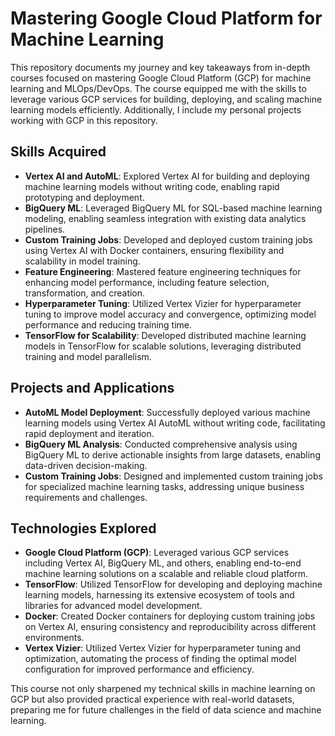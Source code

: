 # Mastering Google Cloud Platform for Machine Learning

This repository documents my journey and key takeaways from in-depth courses focused on mastering Google Cloud Platform (GCP) for machine learning and MLOps/DevOps. The course equipped me with the skills to leverage various GCP services for building, deploying, and scaling machine learning models efficiently. Additionally, I include my personal projects working with GCP in this repository.

## Skills Acquired
- **Vertex AI and AutoML**: Explored Vertex AI for building and deploying machine learning models without writing code, enabling rapid prototyping and deployment.
- **BigQuery ML**: Leveraged BigQuery ML for SQL-based machine learning modeling, enabling seamless integration with existing data analytics pipelines.
- **Custom Training Jobs**: Developed and deployed custom training jobs using Vertex AI with Docker containers, ensuring flexibility and scalability in model training.
- **Feature Engineering**: Mastered feature engineering techniques for enhancing model performance, including feature selection, transformation, and creation.
- **Hyperparameter Tuning**: Utilized Vertex Vizier for hyperparameter tuning to improve model accuracy and convergence, optimizing model performance and reducing training time.
- **TensorFlow for Scalability**: Developed distributed machine learning models in TensorFlow for scalable solutions, leveraging distributed training and model parallelism.

## Projects and Applications
- **AutoML Model Deployment**: Successfully deployed various machine learning models using Vertex AI AutoML without writing code, facilitating rapid deployment and iteration.
- **BigQuery ML Analysis**: Conducted comprehensive analysis using BigQuery ML to derive actionable insights from large datasets, enabling data-driven decision-making.
- **Custom Training Jobs**: Designed and implemented custom training jobs for specialized machine learning tasks, addressing unique business requirements and challenges.

## Technologies Explored
- **Google Cloud Platform (GCP)**: Leveraged various GCP services including Vertex AI, BigQuery ML, and others, enabling end-to-end machine learning solutions on a scalable and reliable cloud platform.
- **TensorFlow**: Utilized TensorFlow for developing and deploying machine learning models, harnessing its extensive ecosystem of tools and libraries for advanced model development.
- **Docker**: Created Docker containers for deploying custom training jobs on Vertex AI, ensuring consistency and reproducibility across different environments.
- **Vertex Vizier**: Utilized Vertex Vizier for hyperparameter tuning and optimization, automating the process of finding the optimal model configuration for improved performance and efficiency.

This course not only sharpened my technical skills in machine learning on GCP but also provided practical experience with real-world datasets, preparing me for future challenges in the field of data science and machine learning.
